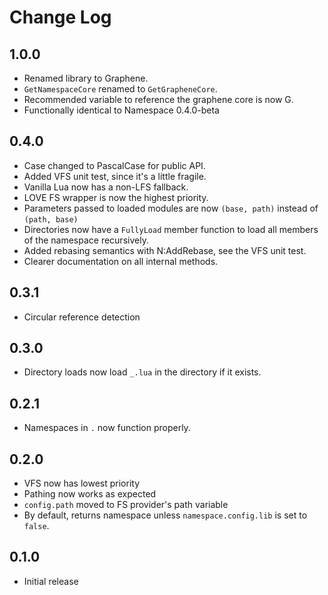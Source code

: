 # Change Log

## 1.0.0
- Renamed library to Graphene.
- `GetNamespaceCore` renamed to `GetGrapheneCore`.
- Recommended variable to reference the graphene core is now G.
- Functionally identical to Namespace 0.4.0-beta

## 0.4.0
- Case changed to PascalCase for public API.
- Added VFS unit test, since it's a little fragile.
- Vanilla Lua now has a non-LFS fallback.
- LOVE FS wrapper is now the highest priority.
- Parameters passed to loaded modules are now `(base, path)` instead of `(path, base)`
- Directories now have a `FullyLoad` member function to load all members of the namespace recursively.
- Added rebasing semantics with N:AddRebase, see the VFS unit test.
- Clearer documentation on all internal methods.

## 0.3.1
- Circular reference detection

## 0.3.0
- Directory loads now load `_.lua` in the directory if it exists.

## 0.2.1
- Namespaces in `.` now function properly.

## 0.2.0
- VFS now has lowest priority
- Pathing now works as expected
- `config.path` moved to FS provider's path variable
- By default, returns namespace unless `namespace.config.lib` is set to `false`.

## 0.1.0
- Initial release